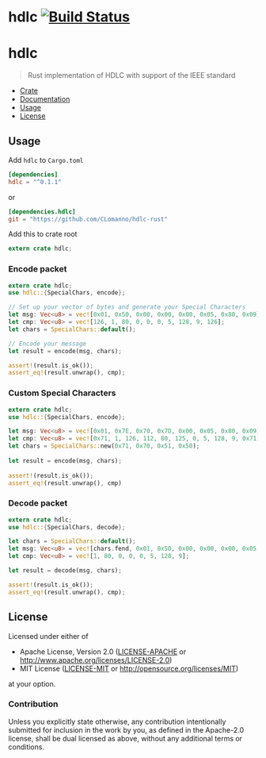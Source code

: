 # hdlc [![Build Status](https://travis-ci.org/CLomanno/hdlc.svg?branch=master)](https://travis-ci.org/CLomanno/hdlc)

# hdlc
> Rust implementation of HDLC with support of the IEEE standard

* [Crate](https://crates.io/crates/hdlc)
* [Documentation](https://docs.rs/hdlc/)
* [Usage](#usage)
* [License](#license)

## Usage
Add `hdlc` to `Cargo.toml`
```toml
[dependencies]
hdlc = "^0.1.1"
```
or
```toml
[dependencies.hdlc]
git = "https://github.com/CLomanno/hdlc-rust"
```

Add this to crate root
```rust
extern crate hdlc;
```
### Encode packet
```rust
extern crate hdlc;
use hdlc::{SpecialChars, encode};

// Set up your vector of bytes and generate your Special Characters
let msg: Vec<u8> = vec![0x01, 0x50, 0x00, 0x00, 0x00, 0x05, 0x80, 0x09];
let cmp: Vec<u8> = vec![126, 1, 80, 0, 0, 0, 5, 128, 9, 126];
let chars = SpecialChars::default();

// Encode your message
let result = encode(msg, chars);

assert!(result.is_ok());
assert_eq!(result.unwrap(), cmp);
```
### Custom Special Characters
```rust
extern crate hdlc;
use hdlc::{SpecialChars, encode};

let msg: Vec<u8> = vec![0x01, 0x7E, 0x70, 0x7D, 0x00, 0x05, 0x80, 0x09];
let cmp: Vec<u8> = vec![0x71, 1, 126, 112, 80, 125, 0, 5, 128, 9, 0x71];
let chars = SpecialChars::new(0x71, 0x70, 0x51, 0x50);
 
let result = encode(msg, chars);
 
assert!(result.is_ok());
assert_eq!(result.unwrap(), cmp)
```
 
### Decode packet
```rust
extern crate hdlc;
use hdlc::{SpecialChars, decode};

let chars = SpecialChars::default();
let msg: Vec<u8> = vec![chars.fend, 0x01, 0x50, 0x00, 0x00, 0x00, 0x05, 0x80, 0x09, chars.fend];
let cmp: Vec<u8> = vec![1, 80, 0, 0, 0, 5, 128, 9];

let result = decode(msg, chars);

assert!(result.is_ok());
assert_eq!(result.unwrap(), cmp);
```

## License

Licensed under either of

 * Apache License, Version 2.0 ([LICENSE-APACHE](LICENSE-APACHE) or http://www.apache.org/licenses/LICENSE-2.0)
 * MIT License ([LICENSE-MIT](LICENSE-MIT) or http://opensource.org/licenses/MIT)

at your option.

### Contribution

Unless you explicitly state otherwise, any contribution intentionally submitted
for inclusion in the work by you, as defined in the Apache-2.0 license, shall be dual licensed as above, without any
additional terms or conditions.
